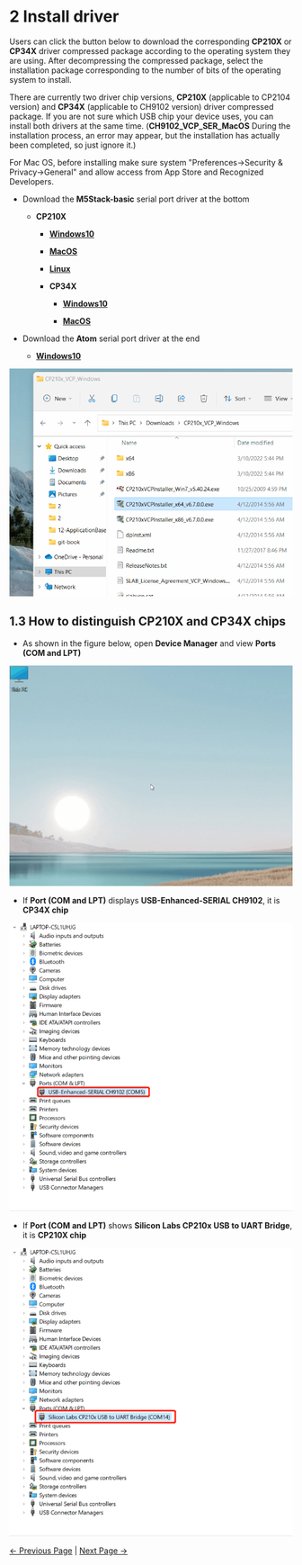 # 2 Install driver

Users can click the button below to download the corresponding **CP210X** or **CP34X** driver compressed package according to the operating system they are using. After decompressing the compressed package, select the installation package corresponding to the number of bits of the operating system to install.

There are currently two driver chip versions, **CP210X** (applicable to CP2104 version) and **CP34X** (applicable to CH9102 version) driver compressed package. If you are not sure which USB chip your device uses, you can install both drivers at the same time. (**CH9102_VCP_SER_MacOS** During the installation process, an error may appear, but the installation has actually been completed, so just ignore it.)

For Mac OS, before installing make sure system "Preferences->Security & Privacy->General" and allow access from App Store and Recognized Developers.



- Download the **M5Stack-basic** serial port driver at the bottom

  - **CP210X**
    - [ **Windows10** ](https://download.elephantrobotics.com/software/drivers/CP210x_VCP_Windows.zip)
    - [ **MacOS** ](https://download.elephantrobotics.com/software/drivers/CP210x_VCP_MacOS.zip)
    - [ **Linux** ](https://download.elephantrobotics.com/software/drivers/CP210x_VCP_Linux.zip)

    - **CP34X**

      - [ **Windows10** ](https://download.elephantrobotics.com/software/drivers/CH9102_VCP_SER_Windows.exe)

      - [ **MacOS** ](https://download.elephantrobotics.com/software/drivers/CH9102_VCP_MacOS.zip)



- Download the **Atom** serial port driver at the end

  - [ **Windows10** ](https://download.elephantrobotics.com/software/drivers/CDM21228_Setup.zip)


![P210X_install](../../../../resources/5-BasicApplication/5.2.2/m5/img/4.1.1.2-CP210X_install.gif)



## 1.3 How to distinguish CP210X and CP34X chips

- As shown in the figure below, open **Device Manager** and view **Ports (COM and LPT)**

![frimware_check](../../../../resources/5-BasicApplication/5.2.2/m5/img/4.1.1.3-firmware_check.gif)

  * If **Port (COM and LPT)** displays **USB-Enhanced-SERIAL CH9102**, it is **CP34X chip**

![CP34X](../../../../resources/5-BasicApplication/5.2.2/m5/img/4.1.1.3-CP34X.jpg)

  * If **Port (COM and LPT)** shows **Silicon Labs CP210x USB to UART Bridge**, it is **CP210X chip**

![CP210C](../../../../resources/5-BasicApplication/5.2.2/m5/img/4.1.1.3-CP210X.jpg)



[← Previous Page](./1-setup.md) | [Next Page →](./3-flash_firmwares.md)